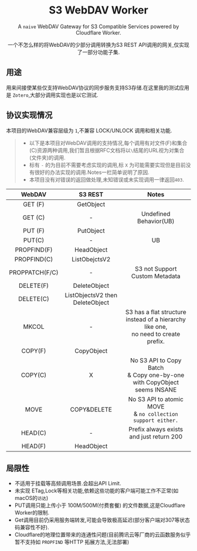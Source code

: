 <div align="center">

# S3 WebDAV Worker
A `naive` WebDAV Gateway for S3 Compatible Services powered by Cloudflare Worker. 

一个不怎么样的将WebDAV的少部分调用转换为S3 REST API调用的网关,仅实现了一部分功能子集.

</div>

## 用途
用来间接使某些仅支持WebDAV协议的同步服务支持S3存储.在这里我的测试应用是 `Zotero`,大部分调用实现也是以它测试.

## 协议实现情况
本项目的WebDAV兼容层级为 `1`,不兼容 LOCK/UNLOCK 调用和相关功能.
> * 以下是本项目对WebDAV调用的支持情况,每个调用有对文件(F)和集合(C)资源两种调用,我们暂且根据RFC文档将以`\`结尾的URL视为对集合(文件夹)的调用.  
> * 标有 `-` 的为目前不需要考虑实现的调用,标 `X` 为可能需要实现但是目前没有很好的办法实现的调用.Notes一栏简单说明了原因.  
> * 本项目没有对错误的返回做处理,未知错误或未实现调用一律返回`403`.


| **WebDAV**     | **S3 REST**                     | **Notes**                                                                           |
|:--------------:|:-------------------------------:|:-----------------------------------------------------------------------------------:|
| GET (F)        | GetObject                       |                                                                                     |
| GET (C)        | -                               | Undefined Behavior(UB)                                                              |
| PUT (F)        | PutObject                       |                                                                                     |
| PUT(C)         | -                               | UB                                                                                  |
| PROPFIND(F)    | HeadObject                      |                                                                                     |
| PROPFIND(C)    | ListObejctsV2                   |                                                                                     |
| PROPPATCH(F/C) | -                               | S3 not Support <br> Custom Metadata                                                    |
| DELETE(F)      | DeleteObject                    |                                                                                     |
| DELETE(C)      | ListObjectsV2 then DeleteObject |                                                                                     |
| MKCOL          | -                               | S3 has a flat structure instead of a hierarchy like one,<br>  no need to create prefix.  |
| COPY(F)        | CopyObject                      |                                                                                     |
| COPY(C)        | X                               | No S3 API to Copy Batch <br>  & Copy one-by-one  with CopyObject seems INSANE              |
| MOVE           | COPY&DELETE                     | No S3 API to atomic MOVE <br> & `no collection support either.`                          |
| HEAD(C)        | -                               | Prefix always exists and just return 200                                            |
| HEAD(F)        | HeadObject                      |                                                                                     |

## 局限性
* 不适用于挂载等高频调用场景.会超出API Limit.
* 未实现 ETag,Lock等相关功能,依赖这些功能的客户端可能工作不正常(如macOS的`访达`)
* PUT调用只能上传小于 100M/500M(付费套餐) 的文件数据,这是Cloudflare Worker的限制.
* Get调用目前仍采用服务端转发,可能会导致极高延迟(部分客户端对307等状态码兼容性不好).
* Cloudflare的地理位置带来的连通性问题(目前腾讯云等厂商的云函数服务似乎暂不支持如 `PROPFIND` 等HTTP 拓展方法,无法部署)

